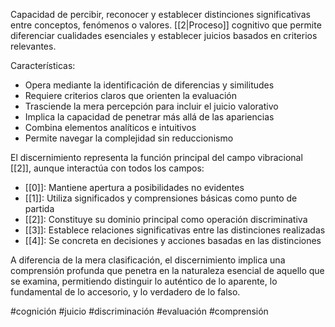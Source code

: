 Capacidad de percibir, reconocer y establecer distinciones significativas entre conceptos, fenómenos o valores. [[2|Proceso]] cognitivo que permite diferenciar cualidades esenciales y establecer juicios basados en criterios relevantes.

Características:
- Opera mediante la identificación de diferencias y similitudes
- Requiere criterios claros que orienten la evaluación
- Trasciende la mera percepción para incluir el juicio valorativo
- Implica la capacidad de penetrar más allá de las apariencias
- Combina elementos analíticos e intuitivos
- Permite navegar la complejidad sin reduccionismo

El discernimiento representa la función principal del campo vibracional [[2]], aunque interactúa con todos los campos:
- [[0]]: Mantiene apertura a posibilidades no evidentes
- [[1]]: Utiliza significados y comprensiones básicas como punto de partida
- [[2]]: Constituye su dominio principal como operación discriminativa
- [[3]]: Establece relaciones significativas entre las distinciones realizadas
- [[4]]: Se concreta en decisiones y acciones basadas en las distinciones

A diferencia de la mera clasificación, el discernimiento implica una comprensión profunda que penetra en la naturaleza esencial de aquello que se examina, permitiendo distinguir lo auténtico de lo aparente, lo fundamental de lo accesorio, y lo verdadero de lo falso.

#cognición #juicio #discriminación #evaluación #comprensión
